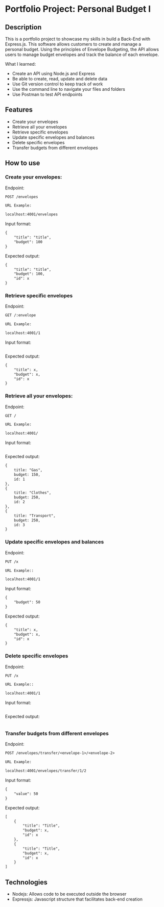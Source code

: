 # Portfolio Project: Personal Budget I

## Description

This is a portfolio project to showcase my skills in build a Back-End with Express.js. This software allows customers to create and manage a personal budget. Using the principles of Envelope Budgeting, the API allows users to manage budget envelopes and track the balance of each envelope.

What I learned:

- Create an API using Node.js and Express
- Be able to create, read, update and delete data
- Use Git version control to keep track of work
- Use the command line to navigate your files and folders
- Use Postman to test API endpoints

## Features

- Create your envelopes
- Retrieve all your envelopes
- Retrieve specific envelopes
- Update specific envelopes and balances
- Delete specific envelopes
- Transfer budgets from different envelopes

## How to use

### Create your envelopes: 

Endpoint:

```txt
POST /envelopes

URL Example:

localhost:4001/envelopes

```

Input format:

```txt
{
    "title": "title",
    "budget": 100
}
```

Expected output:

```txt
{
    "title": "title",
    "budget": 100,
    "id": x
}
```

### Retrieve specific envelopes 

Endpoint:

```txt
GET /:envelope

URL Example:

localhost:4001/1

```

Input format:

```txt

```

Expected output:

```txt
{
    "title": x,
    "budget": x,
    "id": x
}
```

### Retrieve all your envelopes: 

Endpoint:

```txt
GET /

URL Example:

localhost:4001/

```

Input format:

```txt

```

Expected output:

```txt
{
    title: "Gas",
    budget: 150,
    id: 1
},
{
    title: "Clothes",
    budget: 250,
    id: 2
},
{
    title: "Transport",
    budget: 250,
    id: 3
}
```

### Update specific envelopes and balances 

Endpoint:

```txt
PUT /x

URL Example::

localhost:4001/1

```

Input format:

```txt
{
    "budget": 50
}
```

Expected output:

```txt
{
    "title": x,
    "budget": x,
    "id": x
}
```

### Delete specific envelopes 

Endpoint:

```txt
PUT /x

URL Example::

localhost:4001/1

```

Input format:

```txt

```

Expected output:

```txt

```

### Transfer budgets from different envelopes 

Endpoint:

```txt
POST /envelopes/transfer/<envelope-1>/<envelope-2>

URL Example:

localhost:4001/envelopes/transfer/1/2

```

Input format:

```txt
{
    "value": 50
}
```

Expected output:

```txt
[
    {
        "title": "Title",
        "budget": x,
        "id": x
    },
    {
        "title": "Title",
        "budget": x,
        "id": x
    }
]
```

## Technologies

- Nodejs: Allows code to be executed outside the browser
- Expressjs: Javascript structure that facilitates back-end creation
